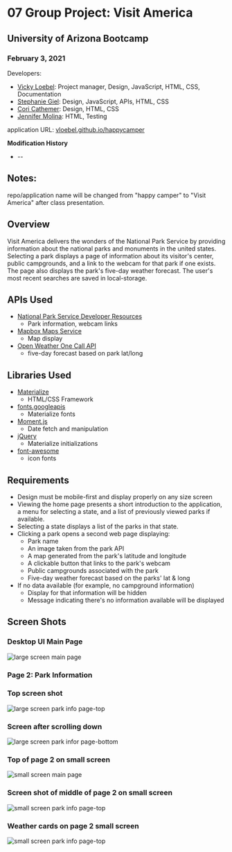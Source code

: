 # 07 Group Project: Visit America
## University of Arizona Bootcamp 
### February 3, 2021
Developers:
* [Vicky Loebel](https://github.com/vloebel): Project manager, Design, JavaScript, HTML, CSS, Documentation
* [Stephanie Giel](https://github.com/SGiel): Design, JavaScript, APIs, HTML, CSS
* [Cori Cathemer](https://github.com/coricathemer): Design, HTML, CSS
* [Jennifer Molina](https://github.com/JenMol86): HTML, Testing

application URL: [vloebel.github.io/happycamper](https://vloebel.github.io/happycamper/) 

**Modification History**  

* -- 
## Notes:
repo/application name will be changed from "happy camper" to "Visit America" after class presentation. 


## Overview
Visit America delivers the wonders of the National Park Service by providing information about the national parks and monuments in the united states. Selecting a park displays a page of information about its visitor's center, public campgrounds, and a link to the webcam for that park if one exists. The page also displays the park's five-day weather forecast. The user's most recent searches are saved in local-storage.

## APIs Used
* [National Park Service Developer Resources](https://www.nps.gov/subjects/developer/index.htm)
  * Park information, webcam links
* [Mapbox Maps Service](https://docs.mapbox.com/api/maps/)
  * Map display
* [Open Weather One Call API](https://openweathermap.org/api/one-call-api)
  * five-day forecast based on park lat/long

## Libraries Used
* [Materialize](https://materializecss.com/)
  * HTML/CSS Framework
* [fonts.googleapis](https://fonts.google.com/)
  * Materialize fonts
* [Moment.js](https://momentjs.com/docs/)
  * Date fetch and manipulation
* [jQuery](https://jquery.com/)
  * Materialize initializations
* [font-awesome](https://fontawesome.com/)
  * icon fonts

## Requirements
* Design must be mobile-first and display properly on any size screen
* Viewing the home page presents a short introduction to the application, a  menu for selecting a state, and a list of previously viewed parks if available.
* Selecting a state displays a list of the parks in that state. 
* Clicking a park opens a second web page displaying: 
  * Park name
  * An image taken from the park API 
  * A map generated from the park's latitude and longitude
  * A clickable button that links to the park's webcam 
  * Public campgrounds associated with the park
  * Five-day weather forecast based on the parks' lat & long
* If no data available (for example, no campground information)  
  * Display for that information will be hidden
  * Message indicating there's no information available will be displayed

## Screen Shots
### Desktop UI Main Page
![large screen main page](./assets/img/demo.large-screen.01.JPG)

### Page 2: Park Information 
### Top screen shot
![large screen park info page-top](./assets/img/demo.large-screen.02.JPG)
### Screen after scrolling down
![large screen park infor page-bottom](./assets/img/demo.large-screen.03.JPG)

### Top of page 2 on small screen
![small screen main page](./assets/img/demo.small-screen.01.JPG)

### Screen shot of middle of page 2 on small screen
![small screen park info page-top](./assets/img/demo.small-screen.02.JPG)

### Weather cards on page 2 small screen
![small screen park info page-top](./assets/img/demo.small-screen.03.JPG)

